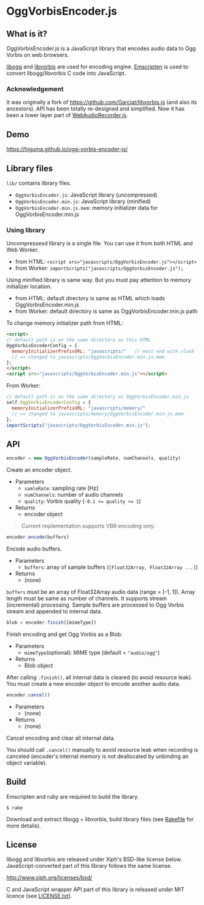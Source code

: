 # OggVorbisEncoder.js

## What is it?

OggVorbisEncoder.js is a JavaScript library that encodes audio data to Ogg Vorbis on web browsers.

[libogg](https://xiph.org/ogg/) and [libvorbis](https://xiph.org/vorbis/) are used for encoding engine. [Emscripten](http://emscripten.org) is used to convert libogg/libvorbis C code into JavaScript.

### Acknowledgement

It was originally a fork of <https://github.com/Garciat/libvorbis.js> (and also its ancestors). API has been totally re-designed and simplified. Now it has been a lower layer part of [WebAudioRecorder.js](https://github.com/higuma/web-audio-recorder-js).

## Demo

<https://higuma.github.io/ogg-vorbis-encoder-js/>

## Library files

`lib/` contains library files.

* `OggVorbisEncoder.js`: JavaScript library (uncompressed)
* `OggVorbisEncoder.min.js`: JavaScript library (minified)
* `OggVorbisEncoder.min.js.mem`: memory initializer data for OggVorbisEncoder.min.js

### Using library

Uncompressesd library is a single file. You can use it from both HTML and Web Worker.

* from HTML: `<script src="javascripts/OggVorbisEncoder.js"></script>`
* from Worker: `importScripts("javascripts/OggVorbisEncoder.js");`

Using minified library is same way. But you must pay attention to memory initializer location.

* from HTML: default directory is same as HTML which loads OggVorbisEncoder.min.js
* from Worker: default directory is same as OggVorbisEncoder.min.js path

To change memory initializer path from HTML:

``` html
<script>
// default path is on the same directory as this HTML
OggVorbisEncoderConfig = {
  memoryInitializerPrefixURL: "javascripts/"   // must end with slash
  // => changed to javascripts/OggVorbisEncoder.min.js.mem
};
</script>
<script src="javascripts/OggVorbisEncoder.min.js"></script>
```

From Worker:

``` javascript
// default path is on the same directory as OggVorbisEncoder.min.js
self.OggVorbisEncoderConfig = {
  memoryInitializerPrefixURL: "javascripts/memory/"
  // => changed to javascripts/memory/OggVorbisEncoder.min.js.mem
};
importScripts("javascripts/OggVorbisEncoder.min.js");
```

## API

``` javascript
encoder = new OggVorbisEncoder(sampleRate, numChannels, quality)
```

Create an encoder object.

* Parameters
    * `samleRate`: sampling rate [Hz]
    * `numChannels`: number of audio channels
    * `quality`: Vorbis quality (`-0.1 <= quality <= 1`)
* Returns
    * encoder object

> Current implementation supports VBR encoding only.

``` javascript
encoder.encode(buffers)
```

Encode audio buffers.

* Parameters
    * `buffers`: array of sample buffers (`[Float32Array, Float32Array ...]`)
* Returns
    * (none)

`buffers` must be an array of Float32Array audio data (range = [-1, 1]). Array length must be same as number of channels. It supports stream (incremental) processing. Sample buffers are processed to Ogg Vorbis stream and appended to internal data.

``` javascript
blob = encoder.finish([mimeType])
```

Finish encoding and get Ogg Vorbis as a Blob.

* Parameters
    * `mimeType`(optional): MIME type (default = `"audio/ogg"`)
* Returns
    * Blob object

After calling `.finish()`, all internal data is cleared (to avoid resource leak). You must create a new encoder object to encode another audio data.

``` javascript
encoder.cancel()
```

* Parameters
    * (none)
* Returns
    * (none)

Cancel encoding and clear all internal data.

You should call `.cancel()` manually to avoid resource leak when recording is canceled (encoder's internal memory is not deallocated by unbinding an object variable).

## Build

Emscripten and ruby are required to build the library.

```
$ rake
```

Download and extract libogg + libvorbis, build library files (see [Rakefile](Rakefile) for more details).

## License

libogg and libvorbis are released under Xiph's BSD-like license below. JavaScript-converted part of this library follows the same license.

<http://www.xiph.org/licenses/bsd/>

C and JavaScript wrapper API part of this library is released under MIT licence (see [LICENSE.txt](LICENSE.txt)).
